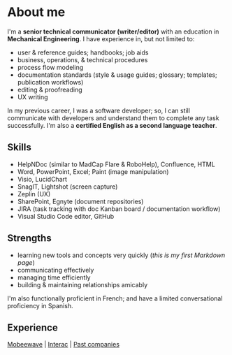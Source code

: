 # About me

I'm a **senior technical communicator (writer/editor)** with an education in **Mechanical Engineering**. I have experience in, but not limited to:
* user & reference guides; handbooks; job aids
* business, operations, & technical procedures
* process flow modeling
* documentation standards (style & usage guides; glossary; templates; publication workflows)
* editing & proofreading
* UX writing

In my previous career, I was a software developer; so, I can still communicate with developers and understand them to complete
any task successfully. I'm also a **certified English as a second language teacher**.

## Skills

* HelpNDoc (similar to MadCap Flare & RoboHelp), Confluence, HTML
* Word, PowerPoint, Excel; Paint (image manipulation)
* Visio, LucidChart
* SnagIT, Lightshot (screen capture)
* Zeplin (UX)
* SharePoint, Egnyte (document repositories)
* JIRA (task tracking with doc Kanban board / documentation workflow)
* Visual Studio Code editor, GitHub

## Strengths 
* learning new tools and concepts very quickly (_this is my first Markdown page_)
* communicating effectively
* managing time efficiently
* building & maintaining relationships amicably

I'm also functionally proficient in French; and have a limited conversational proficiency in Spanish.

## Experience
[Mobeewave](../mobeewave.md) | [Interac](interac.md) | [Past companies](past_companies.md)